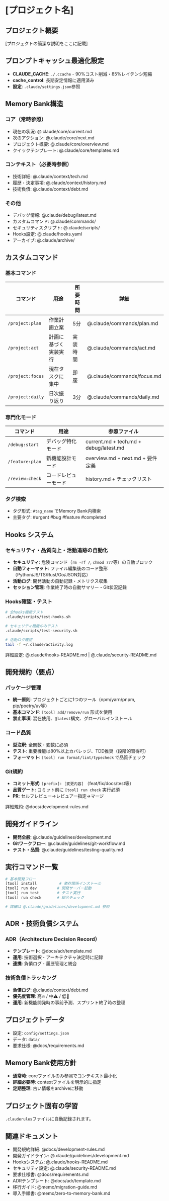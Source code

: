 # [プロジェクト名]

## プロジェクト概要
[プロジェクトの簡潔な説明をここに記載]

## プロンプトキャッシュ最適化設定
- **CLAUDE_CACHE**: `./.ccache` - 90%コスト削減・85%レイテンシ短縮
- **cache_control**: 長期安定情報に適用済み
- **設定**: `.claude/settings.json`参照

## Memory Bank構造
### コア（常時参照）
- 現在の状況: @.claude/core/current.md
- 次のアクション: @.claude/core/next.md
- プロジェクト概要: @.claude/core/overview.md
- クイックテンプレート: @.claude/core/templates.md

### コンテキスト（必要時参照）
- 技術詳細: @.claude/context/tech.md
- 履歴・決定事項: @.claude/context/history.md
- 技術負債: @.claude/context/debt.md

### その他
- デバッグ情報: @.claude/debug/latest.md
- カスタムコマンド: @.claude/commands/
- セキュリティスクリプト: @.claude/scripts/
- Hooks設定: @.claude/hooks.yaml
- アーカイブ: @.claude/archive/

## カスタムコマンド

### 基本コマンド
| コマンド | 用途 | 所要時間 | 詳細 |
|---------|----- |-----------|------|
| `/project:plan` | 作業計画立案 | 5分 | @.claude/commands/plan.md |
| `/project:act` | 計画に基づく実装実行 | 実装時間 | @.claude/commands/act.md |
| `/project:focus` | 現在タスクに集中 | 即座 | @.claude/commands/focus.md |
| `/project:daily` | 日次振り返り | 3分 | @.claude/commands/daily.md |

### 専門化モード
| コマンド | 用途 | 参照ファイル |
|---------|----- |-------------|
| `/debug:start` | デバッグ特化モード | current.md + tech.md + debug/latest.md |
| `/feature:plan` | 新機能設計モード | overview.md + next.md + 要件定義 |
| `/review:check` | コードレビューモード | history.md + チェックリスト |

### タグ検索
- タグ形式: `#tag_name` でMemory Bank内検索
- 主要タグ: #urgent #bug #feature #completed

## Hooks システム

### セキュリティ・品質向上・活動追跡の自動化
- **セキュリティ**: 危険コマンド（`rm -rf /`, `chmod 777`等）の自動ブロック
- **自動フォーマット**: ファイル編集後のコード整形（Python/JS/TS/Rust/Go/JSON対応）
- **活動ログ**: 開発活動の自動記録・メトリクス収集
- **セッション管理**: 作業終了時の自動サマリー・Git状況記録

### Hooks確認・テスト
```bash
# 全hooks機能テスト
.claude/scripts/test-hooks.sh

# セキュリティ機能のみテスト
.claude/scripts/test-security.sh

# 活動ログ確認
tail -f ~/.claude/activity.log
```

詳細設定: @.claude/hooks-README.md | @.claude/security-README.md

## 開発規約（要点）

### パッケージ管理
- **統一原則**: プロジェクトごとに1つのツール（npm/yarn/pnpm, pip/poetry/uv等）
- **基本コマンド**: `[tool] add/remove/run` 形式を使用
- **禁止事項**: 混在使用、`@latest`構文、グローバルインストール

### コード品質
- **型注釈**: 全関数・変数に必須
- **テスト**: 重要機能は80%以上カバレッジ、TDD推奨（段階的習得可）
- **フォーマット**: `[tool] run format/lint/typecheck` で品質チェック

### Git規約
- **コミット形式**: `[prefix]: [変更内容]` （feat/fix/docs/test等）
- **品質ゲート**: コミット前に `[tool] run check` 実行必須
- **PR**: セルフレビュー→レビュアー指定→マージ

詳細規約: @docs/development-rules.md

## 開発ガイドライン
- **開発全般**: @.claude/guidelines/development.md
- **Gitワークフロー**: @.claude/guidelines/git-workflow.md
- **テスト・品質**: @.claude/guidelines/testing-quality.md

## 実行コマンド一覧
```bash
# 基本開発フロー
[tool] install          # 依存関係インストール
[tool] run dev         # 開発サーバー起動
[tool] run test        # テスト実行
[tool] run check       # 総合チェック

# 詳細は @.claude/guidelines/development.md 参照
```

## ADR・技術負債システム

### ADR（Architecture Decision Record）
- **テンプレート**: @docs/adr/template.md
- **運用**: 技術選択・アーキテクチャ決定時に記録
- **連携**: 負債ログ・履歴管理と統合

### 技術負債トラッキング
- **負債ログ**: @.claude/context/debt.md
- **優先度管理**: 高🔥 / 中⚠️ / 低📝
- **運用**: 新機能開発時の事前予測、スプリント終了時の整理

## プロジェクトデータ
- 設定: `config/settings.json`
- データ: `data/`
- 要求仕様: @docs/requirements.md

## Memory Bank使用方針
- **通常時**: coreファイルのみ参照でコンテキスト最小化
- **詳細必要時**: contextファイルを明示的に指定
- **定期整理**: 古い情報をarchiveに移動

## プロジェクト固有の学習
`.clauderules`ファイルに自動記録されます。

## 関連ドキュメント
- 開発規約詳細: @docs/development-rules.md
- 開発ガイドライン: @.claude/guidelines/development.md
- Hooksシステム: @.claude/hooks-README.md
- セキュリティ設定: @.claude/security-README.md
- 要求仕様書: @docs/requirements.md
- ADRテンプレート: @docs/adr/template.md
- 移行ガイド: @memo/migration-guide.md
- 導入手順書: @memo/zero-to-memory-bank.md